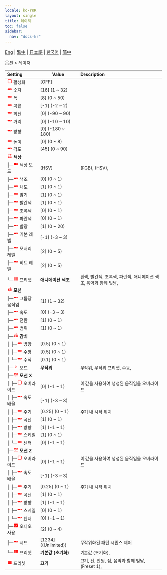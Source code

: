 ```yaml
---
locale: ko-rKR
layout: single
title: 레이저
toc: false
sidebar:
  nav: "docs-kr"
---
```

[Eng](/dancexr/menu/2025.4/stage/laser) | [繁中](/tw/dancexr/menu/2025.4/stage/laser) | [日本語](/jp/dancexr/menu/2025.4/stage/laser) | [한국어](/kr/dancexr/menu/2025.4/stage/laser) | [简中](/zh/dancexr/menu/2025.4/stage/laser)

[옵션](../menu#옵션) > 레이저



| Setting | Value | Description |
| :--- | --- | :--- |
| <img src="/images/icon/ic_check_off.png" alt="check off icon"/> 활성화</nobr>| [OFF] | 
| <img src="/images/icon/ic_slider.png" alt="slider icon"/> 숫자</nobr>| [16] (1 ~ 32) | 
| <img src="/images/icon/ic_slider.png" alt="slider icon"/> 폭</nobr>| [8] (0 ~ 50) | 
| <img src="/images/icon/ic_slider.png" alt="slider icon"/> 곡률</nobr>| [-1] (-2 ~ 2) | 
| <img src="/images/icon/ic_slider.png" alt="slider icon"/> 회전</nobr>| [0] (-90 ~ 90) | 
| <img src="/images/icon/ic_slider.png" alt="slider icon"/> 거리</nobr>| [0] (-10 ~ 10) | 
| <img src="/images/icon/ic_slider.png" alt="slider icon"/> 방향</nobr>| [0] (-180 ~ 180) | 
| <img src="/images/icon/ic_slider.png" alt="slider icon"/> 높이</nobr>| [0] (0 ~ 8) | 
| <img src="/images/icon/ic_slider.png" alt="slider icon"/> 각도</nobr>| [45] (0 ~ 90) | 
| <img src="/images/icon/ic_tune.png" alt="tune icon"/> <b>색상</b></nobr>| | 
| ├─<img src="/images/icon/ic_toggle_on.png" alt="toggle on icon"/> 색상 모드</nobr>| (HSV) | (RGB), (HSV), 
| ├─<img src="/images/icon/ic_slider.png" alt="slider icon"/> 색조</nobr>| [0] (0 ~ 1) | 
| ├─<img src="/images/icon/ic_slider.png" alt="slider icon"/> 채도</nobr>| [1] (0 ~ 1) | 
| ├─<img src="/images/icon/ic_slider.png" alt="slider icon"/> 밝기</nobr>| [1] (0 ~ 1) | 
| ├─<img src="/images/icon/ic_slider.png" alt="slider icon"/> 빨간색</nobr>| [1] (0 ~ 1) | 
| ├─<img src="/images/icon/ic_slider.png" alt="slider icon"/> 초록색</nobr>| [0] (0 ~ 1) | 
| ├─<img src="/images/icon/ic_slider.png" alt="slider icon"/> 파란색</nobr>| [0] (0 ~ 1) | 
| ├─<img src="/images/icon/ic_slider.png" alt="slider icon"/> 발광</nobr>| [1] (0 ~ 20) | 
| ├─<img src="/images/icon/ic_slider.png" alt="slider icon"/> 기본 레벨</nobr>| [-1] (-3 ~ 3) | 
| ├─<img src="/images/icon/ic_slider.png" alt="slider icon"/> 모서리 레벨</nobr>| [2] (0 ~ 5) | 
| ├─<img src="/images/icon/ic_slider.png" alt="slider icon"/> 히트 레벨</nobr>| [2] (0 ~ 5) | 
| └─<img src="/images/icon/ic_list.png" alt="list icon"/> 프리셋</nobr>| **애니메이션 색조** | 흰색, 빨간색, 초록색, 파란색, 애니메이션 색조, 음악과 함께 빛남,  |
| <img src="/images/icon/ic_tune.png" alt="tune icon"/> <b>모션</b></nobr>| | 
| ├─<img src="/images/icon/ic_slider.png" alt="slider icon"/> 그룹당 움직임</nobr>| [1] (1 ~ 32) | 
| ├─<img src="/images/icon/ic_slider.png" alt="slider icon"/> 속도</nobr>| [0] (-3 ~ 3) | 
| ├─<img src="/images/icon/ic_slider.png" alt="slider icon"/> 전환</nobr>| [1] (0 ~ 1) | 
| ├─<img src="/images/icon/ic_slider.png" alt="slider icon"/> 범위</nobr>| [1] (0 ~ 1) | 
| ├─<img src="/images/icon/ic_tune.png" alt="tune icon"/> <b>감쇠</b></nobr>| | 
| │ ├─<img src="/images/icon/ic_slider.png" alt="slider icon"/> 방향</nobr>| [0.5] (0 ~ 1) | 
| │ ├─<img src="/images/icon/ic_slider.png" alt="slider icon"/> 수평</nobr>| [0.5] (0 ~ 1) | 
| │ └─<img src="/images/icon/ic_slider.png" alt="slider icon"/> 수직</nobr>| [0.1] (0 ~ 1) | 
| ├─<img src="/images/icon/ic_chevron.png" alt="chevron icon"/> 모드</nobr>| **무작위** | 무작위, 무작위 프리셋, 수동,  |
| ├─<img src="/images/icon/ic_tune.png" alt="tune icon"/> <b>모션 X</b></nobr>| | 
| │ ├─<img src="/images/icon/ic_check_off.png" alt="check off icon"/> 오버라이드</nobr>| [0] (-1 ~ 1) | 이 값을 사용하여 생성된 움직임을 오버라이드
| │ ├─<img src="/images/icon/ic_slider.png" alt="slider icon"/> 속도 배율</nobr>| [-1] (-3 ~ 3) | 
| │ ├─<img src="/images/icon/ic_slider.png" alt="slider icon"/> 주기</nobr>| [0.25] (0 ~ 1) | 주기 내 시작 위치
| │ ├─<img src="/images/icon/ic_slider.png" alt="slider icon"/> 곡선</nobr>| [1] (0 ~ 1) | 
| │ ├─<img src="/images/icon/ic_slider.png" alt="slider icon"/> 방향</nobr>| [1] (-1 ~ 1) | 
| │ ├─<img src="/images/icon/ic_slider.png" alt="slider icon"/> 스케일</nobr>| [1] (0 ~ 1) | 
| │ └─<img src="/images/icon/ic_slider.png" alt="slider icon"/> 센터</nobr>| [0] (-1 ~ 1) | 
| ├─<img src="/images/icon/ic_tune.png" alt="tune icon"/> <b>모션 Z</b></nobr>| | 
| │ ├─<img src="/images/icon/ic_check_off.png" alt="check off icon"/> 오버라이드</nobr>| [0] (-1 ~ 1) | 이 값을 사용하여 생성된 움직임을 오버라이드
| │ ├─<img src="/images/icon/ic_slider.png" alt="slider icon"/> 속도 배율</nobr>| [-1] (-3 ~ 3) | 
| │ ├─<img src="/images/icon/ic_slider.png" alt="slider icon"/> 주기</nobr>| [0.25] (0 ~ 1) | 주기 내 시작 위치
| │ ├─<img src="/images/icon/ic_slider.png" alt="slider icon"/> 곡선</nobr>| [1] (0 ~ 1) | 
| │ ├─<img src="/images/icon/ic_slider.png" alt="slider icon"/> 방향</nobr>| [1] (-1 ~ 1) | 
| │ ├─<img src="/images/icon/ic_slider.png" alt="slider icon"/> 스케일</nobr>| [0] (0 ~ 1) | 
| │ └─<img src="/images/icon/ic_slider.png" alt="slider icon"/> 센터</nobr>| [0] (-1 ~ 1) | 
| ├─<img src="/images/icon/ic_check_on.png" alt="check on icon"/> 오디오 사용</nobr>| [2] (0 ~ 4) | 
| ├─<img src="/images/icon/ic_slider.png" alt="slider icon"/> 시드</nobr>| [1234] ((Unlimited)) | 무작위화된 패턴 시퀀스 제어
| └─<img src="/images/icon/ic_list.png" alt="list icon"/> 프리셋</nobr>| **기본값 (초기화)** | 기본값 (초기화),  |
| <img src="/images/icon/ic_list.png" alt="list icon"/> 프리셋</nobr>| **끄기** | 끄기, 선, 반원, 점, 음악과 함께 빛남, (Preset 1),  |
